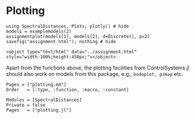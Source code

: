 # Plotting

```@example
using SpectralDistances, Plots; plotly() # hide
models = examplemodels(2)
assignmentplot(models[1], models[2], d=Discrete(), p=2)
savefig("assignment.html"); nothing # hide
```
```@raw html
<object type="text/html" data="../assignment.html" style="width:100%;height:450px;"></object>
```

Apart from the functions above, the plotting facilities from ControlSystems.jl should also work on models from this package, e.g., `bodeplot, pzmap` etc.

```@index
Pages = ["plotting.md"]
Order   = [:type, :function, :macro, :constant]
```
```@autodocs
Modules = [SpectralDistances]
Private = false
Pages   = ["plotting.jl"]
```
